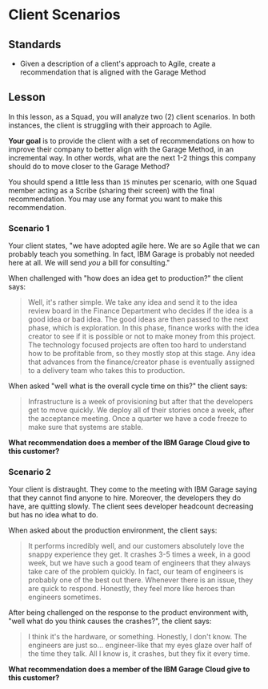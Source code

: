 # Client Scenarios

## Standards

- Given a description of a client's approach to Agile, create a recommendation that is aligned with the Garage Method

## Lesson

In this lesson, as a Squad, you will analyze two (2) client scenarios. In both instances, the client is struggling with their approach to Agile.

**Your goal** is to provide the client with a set of recommendations on how to improve their company to better align with the Garage Method, in an incremental way. In other words, what are the next 1-2 things this company should do to move closer to the Garage Method?

You should spend a little less than `15` minutes per scenario, with one Squad member acting as a Scribe (sharing their screen) with the final recommendation. You may use any format you want to make this recommendation.

### Scenario 1

Your client states, "we have adopted agile here. We are so Agile that we can probably teach you something. In fact, IBM Garage is probably not needed here at all. We will send _you_ a bill for consulting."

When challenged with "how does an idea get to production?" the client says:

> Well, it's rather simple. We take any idea and send it to the idea review board in the Finance Department who decides if the idea is a good idea or bad idea. The good ideas are then passed to the next phase, which is exploration. In this phase, finance works with the idea creator to see if it is possible or not to make money from this project. The technology focused projects are often too hard to understand how to be profitable from, so they mostly stop at this stage. Any idea that advances from the finance/creator phase is eventually assigned to a delivery team who takes this to production.

When asked "well what is the overall cycle time on this?" the client says:

> Infrastructure is a week of provisioning but after that the developers get to move quickly. We deploy all of their stories once a week, after the acceptance meeting. Once a quarter we have a code freeze to make sure that systems are stable.

**What recommendation does a member of the IBM Garage Cloud give to this customer?**

### Scenario 2

Your client is distraught. They come to the meeting with IBM Garage saying that they cannot find anyone to hire. Moreover, the developers they do have, are quitting slowly. The client sees developer headcount decreasing but has no idea what to do.

When asked about the production environment, the client says:

> It performs incredibly well, and our customers absolutely love the snappy experience they get. It crashes 3-5 times a week, in a good week, but we have such a good team of engineers that they always take care of the problem quickly. In fact, our team of engineers is probably one of the best out there. Whenever there is an issue, they are quick to respond. Honestly, they feel more like heroes than engineers sometimes.

After being challenged on the response to the product environment with, "well what do you think causes the crashes?", the client says:

> I think it's the hardware, or something. Honestly, I don't know. The engineers are just so... engineer-like that my eyes glaze over half of the time they talk. All I know is, it crashes, but they fix it every time.

**What recommendation does a member of the IBM Garage Cloud give to this customer?**
